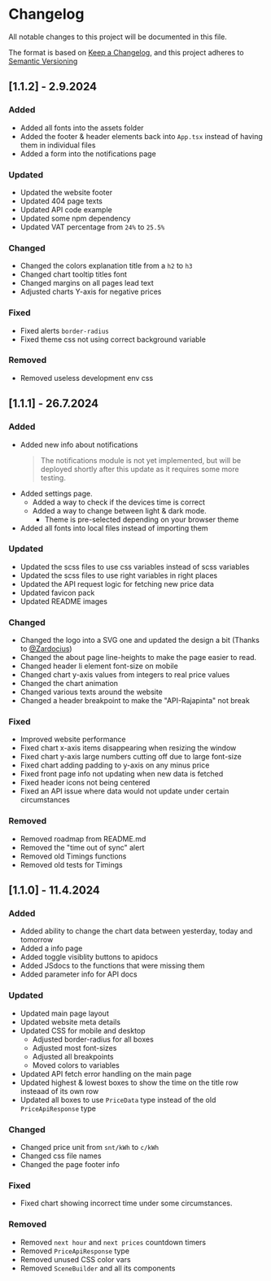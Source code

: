 # Changelog

All notable changes to this project will be documented in this file.

The format is based on [Keep a Changelog](https://keepachangelog.com/en/1.1.0/), and this project adheres to [Semantic Versioning](https://semver.org/spec/v2.0.0.html)

## [1.1.2] - 2.9.2024

### Added

- Added all fonts into the assets folder
- Added the footer & header elements back into `App.tsx` instead of having them in individual files
- Added a form into the notifications page

### Updated

- Updated the website footer
- Updated 404 page texts
- Updated API code example
- Updated some npm dependency
- Updated VAT percentage from `24%` to `25.5%`

### Changed

- Changed the colors explanation title from a `h2` to `h3`
- Changed chart tooltip titles font
- Changed margins on all pages lead text
- Adjusted charts Y-axis for negative prices

### Fixed

- Fixed alerts `border-radius`
- Fixed theme css not using correct background variable

### Removed

- Removed useless development env css

## [1.1.1] - 26.7.2024

### Added

- Added new info about notifications
  > The notifications module is not yet implemented, but will be deployed shortly after this update as it requires some more testing.
- Added settings page.
  - Added a way to check if the devices time is correct
  - Added a way to change between light & dark mode.
    - Theme is pre-selected depending on your browser theme
- Added all fonts into local files instead of importing them

### Updated

- Updated the scss files to use css variables instead of scss variables
- Updated the scss files to use right variables in right places
- Updated the API request logic for fetching new price data
- Updated favicon pack
- Updated README images

### Changed

- Changed the logo into a SVG one and updated the design a bit (Thanks to [@Zardocius](https://github.com/Zardocius))
- Changed the about page line-heights to make the page easier to read.
- Changed header li element font-size on mobile
- Changed chart y-axis values from integers to real price values
- Changed the chart animation
- Changed various texts around the website
- Changed a header breakpoint to make the "API-Rajapinta" not break

### Fixed

- Improved website performance
- Fixed chart x-axis items disappearing when resizing the window
- Fixed chart y-axis large numbers cutting off due to large font-size
- Fixed chart adding padding to y-axis on any minus price
- Fixed front page info not updating when new data is fetched
- Fixed header icons not being centered
- Fixed an API issue where data would not update under certain circumstances

### Removed

- Removed roadmap from README.md
- Removed the "time out of sync" alert
- Removed old Timings functions
- Removed old tests for Timings

## [1.1.0] - 11.4.2024

### Added

- Added ability to change the chart data between yesterday, today and tomorrow
- Added a info page
- Added toggle visiblity buttons to apidocs
- Added JSdocs to the functions that were missing them
- Added parameter info for API docs

### Updated

- Updated main page layout
- Updated website meta details
- Updated CSS for mobile and desktop
  - Adjusted border-radius for all boxes
  - Adjusted most font-sizes
  - Adjusted all breakpoints
  - Moved colors to variables
- Updated API fetch error handling on the main page
- Updated highest & lowest boxes to show the time on the title row insteaad of its own row
- Updated all boxes to use `PriceData` type instead of the old `PriceApiResponse` type

### Changed

- Changed price unit from `snt/kWh` to `c/kWh`
- Changed css file names
- Changed the page footer info

### Fixed

- Fixed chart showing incorrect time under some circumstances.

### Removed

- Removed `next hour` and `next prices` countdown timers
- Removed `PriceApiResponse` type
- Removed unused CSS color vars
- Removed `SceneBuilder` and all its components
